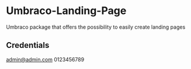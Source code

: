 # Umbraco-Landing-Page
Umbraco package that offers the possibility to easily create landing pages

## Credentials
admin@admin.com
0123456789


